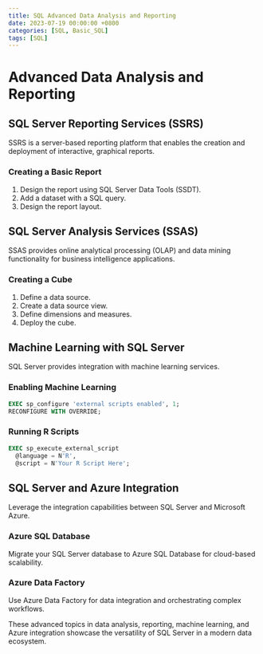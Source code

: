 ```yaml
---
title: SQL Advanced Data Analysis and Reporting
date: 2023-07-19 00:00:00 +0800
categories: [SQL, Basic_SQL]
tags: [SQL]
---
```


# Advanced Data Analysis and Reporting

## SQL Server Reporting Services (SSRS)

SSRS is a server-based reporting platform that enables the creation and deployment of interactive, graphical reports.

### Creating a Basic Report

1. Design the report using SQL Server Data Tools (SSDT).
2. Add a dataset with a SQL query.
3. Design the report layout.

## SQL Server Analysis Services (SSAS)

SSAS provides online analytical processing (OLAP) and data mining functionality for business intelligence applications.

### Creating a Cube

1. Define a data source.
2. Create a data source view.
3. Define dimensions and measures.
4. Deploy the cube.

## Machine Learning with SQL Server

SQL Server provides integration with machine learning services.

### Enabling Machine Learning

```sql
EXEC sp_configure 'external scripts enabled', 1;
RECONFIGURE WITH OVERRIDE;
```

### Running R Scripts

```sql
EXEC sp_execute_external_script
  @language = N'R',
  @script = N'Your R Script Here';
```

## SQL Server and Azure Integration

Leverage the integration capabilities between SQL Server and Microsoft Azure.

### Azure SQL Database

Migrate your SQL Server database to Azure SQL Database for cloud-based scalability.

### Azure Data Factory

Use Azure Data Factory for data integration and orchestrating complex workflows.


These advanced topics in data analysis, reporting, machine learning, and Azure integration showcase the versatility of SQL Server in a modern data ecosystem.
